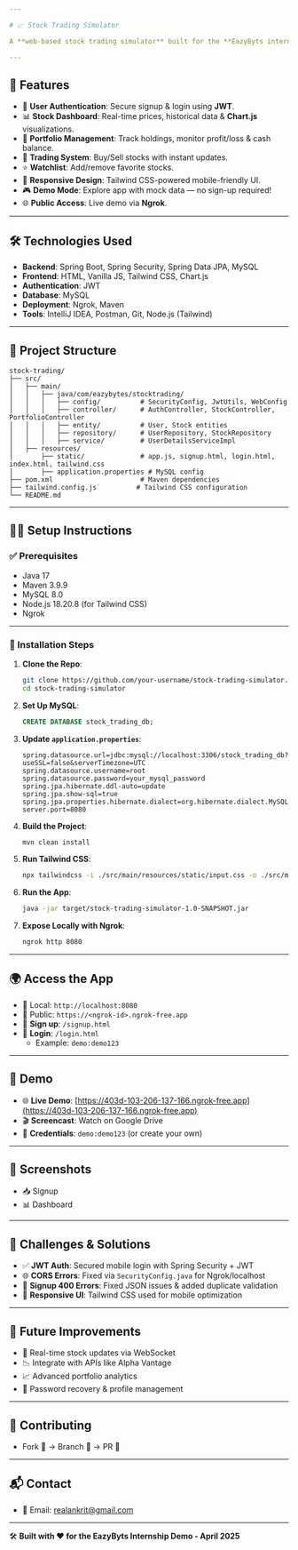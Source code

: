 ```yaml
---

# 📈 Stock Trading Simulator

A **web-based stock trading simulator** built for the **EazyByts internship demo**, enabling users to practice stock trading in a risk-free environment.

---
```


## 🚀 Features

- 🔐 **User Authentication**: Secure signup & login using **JWT**.
- 📊 **Stock Dashboard**: Real-time prices, historical data & **Chart.js** visualizations.
- 💼 **Portfolio Management**: Track holdings, monitor profit/loss & cash balance.
- 🛒 **Trading System**: Buy/Sell stocks with instant updates.
- ⭐ **Watchlist**: Add/remove favorite stocks.
- 📱 **Responsive Design**: Tailwind CSS-powered mobile-friendly UI.
- 🎮 **Demo Mode**: Explore app with mock data — no sign-up required!
- 🌐 **Public Access**: Live demo via **Ngrok**.

---

## 🛠️ Technologies Used

- **Backend**: Spring Boot, Spring Security, Spring Data JPA, MySQL  
- **Frontend**: HTML, Vanilla JS, Tailwind CSS, Chart.js  
- **Authentication**: JWT  
- **Database**: MySQL  
- **Deployment**: Ngrok, Maven  
- **Tools**: IntelliJ IDEA, Postman, Git, Node.js (Tailwind)

---

## 📂 Project Structure

```
stock-trading/
├── src/
│   ├── main/
│   │   ├── java/com/eazybytes/stocktrading/
│   │   │   ├── config/          # SecurityConfig, JwtUtils, WebConfig
│   │   │   ├── controller/      # AuthController, StockController, PortfolioController
│   │   │   ├── entity/          # User, Stock entities
│   │   │   ├── repository/      # UserRepository, StockRepository
│   │   │   ├── service/         # UserDetailsServiceImpl
│   ├── resources/
│       ├── static/              # app.js, signup.html, login.html, index.html, tailwind.css
│       ├── application.properties # MySQL config
├── pom.xml                      # Maven dependencies
├── tailwind.config.js          # Tailwind CSS configuration
└── README.md
```

---

## 🧑‍💻 Setup Instructions

### ✅ Prerequisites

- Java 17  
- Maven 3.9.9  
- MySQL 8.0  
- Node.js 18.20.8 (for Tailwind CSS)  
- Ngrok  

---

### 🔧 Installation Steps

1. **Clone the Repo**:
   ```bash
   git clone https://github.com/your-username/stock-trading-simulator.git
   cd stock-trading-simulator
   ```

2. **Set Up MySQL**:
   ```sql
   CREATE DATABASE stock_trading_db;
   ```

3. **Update `application.properties`**:
   ```
   spring.datasource.url=jdbc:mysql://localhost:3306/stock_trading_db?useSSL=false&serverTimezone=UTC
   spring.datasource.username=root
   spring.datasource.password=your_mysql_password
   spring.jpa.hibernate.ddl-auto=update
   spring.jpa.show-sql=true
   spring.jpa.properties.hibernate.dialect=org.hibernate.dialect.MySQLDialect
   server.port=8080
   ```

4. **Build the Project**:
   ```bash
   mvn clean install
   ```

5. **Run Tailwind CSS**:
   ```bash
   npx tailwindcss -i ./src/main/resources/static/input.css -o ./src/main/resources/static/tailwind.css --watch
   ```

6. **Run the App**:
   ```bash
   java -jar target/stock-trading-simulator-1.0-SNAPSHOT.jar
   ```

7. **Expose Locally with Ngrok**:
   ```bash
   ngrok http 8080
   ```

---

## 🌍 Access the App

- 🔗 Local: `http://localhost:8080`  
- 🔗 Public: `https://<ngrok-id>.ngrok-free.app`  
- 📝 **Sign up**: `/signup.html`  
- 🔐 **Login**: `/login.html`  
  - Example: `demo:demo123`

---

## 🎥 Demo

- 🌐 **Live Demo**: [https://403d-103-206-137-166.ngrok-free.app](https://403d-103-206-137-166.ngrok-free.app)  
- 🎬 **Screencast**: Watch on Google Drive  
- 👤 **Credentials**: `demo:demo123` (or create your own)

---

## 📸 Screenshots

- 📥 Signup  
- 📊 Dashboard  

---

## 🧠 Challenges & Solutions

- ✅ **JWT Auth**: Secured mobile login with Spring Security + JWT  
- 🌐 **CORS Errors**: Fixed via `SecurityConfig.java` for Ngrok/localhost  
- 🛑 **Signup 400 Errors**: Fixed JSON issues & added duplicate validation  
- 📱 **Responsive UI**: Tailwind CSS used for mobile optimization

---

## 🌱 Future Improvements

- 🔄 Real-time stock updates via WebSocket  
- 📉 Integrate with APIs like Alpha Vantage  
- 📈 Advanced portfolio analytics  
- 🔐 Password recovery & profile management

---

## 🤝 Contributing

- Fork 📌 → Branch 🔧 → PR 🚀

---

## 📬 Contact 
- 📧 Email: realankrit@gmail.com  

---

🛠️ **Built with ❤️ for the EazyByts Internship Demo - April 2025**
